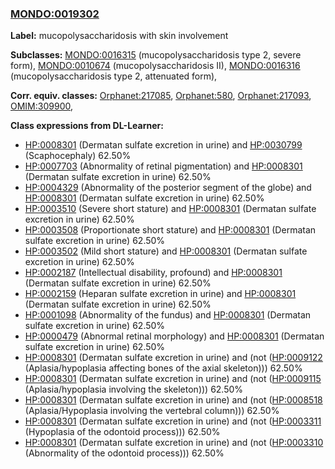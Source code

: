 
### [MONDO:0019302](http://purl.obolibrary.org/obo/MONDO_0019302)
**Label:** mucopolysaccharidosis with skin involvement

**Subclasses:** [MONDO:0016315](http://purl.obolibrary.org/obo/MONDO_0016315) (mucopolysaccharidosis type 2, severe form), [MONDO:0010674](http://purl.obolibrary.org/obo/MONDO_0010674) (mucopolysaccharidosis II), [MONDO:0016316](http://purl.obolibrary.org/obo/MONDO_0016316) (mucopolysaccharidosis type 2, attenuated form), 

**Corr. equiv. classes:** [Orphanet:217085](http://www.orpha.net/ORDO/Orphanet_217085), [Orphanet:580](http://www.orpha.net/ORDO/Orphanet_580), [Orphanet:217093](http://www.orpha.net/ORDO/Orphanet_217093), [OMIM:309900](http://purl.obolibrary.org/obo/OMIM_309900), 

**Class expressions from DL-Learner:**

- [HP:0008301](http://purl.obolibrary.org/obo/HP_0008301) (Dermatan sulfate excretion in urine) and [HP:0030799](http://purl.obolibrary.org/obo/HP_0030799) (Scaphocephaly) 62.50%
- [HP:0007703](http://purl.obolibrary.org/obo/HP_0007703) (Abnormality of retinal pigmentation) and [HP:0008301](http://purl.obolibrary.org/obo/HP_0008301) (Dermatan sulfate excretion in urine) 62.50%
- [HP:0004329](http://purl.obolibrary.org/obo/HP_0004329) (Abnormality of the posterior segment of the globe) and [HP:0008301](http://purl.obolibrary.org/obo/HP_0008301) (Dermatan sulfate excretion in urine) 62.50%
- [HP:0003510](http://purl.obolibrary.org/obo/HP_0003510) (Severe short stature) and [HP:0008301](http://purl.obolibrary.org/obo/HP_0008301) (Dermatan sulfate excretion in urine) 62.50%
- [HP:0003508](http://purl.obolibrary.org/obo/HP_0003508) (Proportionate short stature) and [HP:0008301](http://purl.obolibrary.org/obo/HP_0008301) (Dermatan sulfate excretion in urine) 62.50%
- [HP:0003502](http://purl.obolibrary.org/obo/HP_0003502) (Mild short stature) and [HP:0008301](http://purl.obolibrary.org/obo/HP_0008301) (Dermatan sulfate excretion in urine) 62.50%
- [HP:0002187](http://purl.obolibrary.org/obo/HP_0002187) (Intellectual disability, profound) and [HP:0008301](http://purl.obolibrary.org/obo/HP_0008301) (Dermatan sulfate excretion in urine) 62.50%
- [HP:0002159](http://purl.obolibrary.org/obo/HP_0002159) (Heparan sulfate excretion in urine) and [HP:0008301](http://purl.obolibrary.org/obo/HP_0008301) (Dermatan sulfate excretion in urine) 62.50%
- [HP:0001098](http://purl.obolibrary.org/obo/HP_0001098) (Abnormality of the fundus) and [HP:0008301](http://purl.obolibrary.org/obo/HP_0008301) (Dermatan sulfate excretion in urine) 62.50%
- [HP:0000479](http://purl.obolibrary.org/obo/HP_0000479) (Abnormal retinal morphology) and [HP:0008301](http://purl.obolibrary.org/obo/HP_0008301) (Dermatan sulfate excretion in urine) 62.50%
- [HP:0008301](http://purl.obolibrary.org/obo/HP_0008301) (Dermatan sulfate excretion in urine) and (not ([HP:0009122](http://purl.obolibrary.org/obo/HP_0009122) (Aplasia/hypoplasia affecting bones of the axial skeleton))) 62.50%
- [HP:0008301](http://purl.obolibrary.org/obo/HP_0008301) (Dermatan sulfate excretion in urine) and (not ([HP:0009115](http://purl.obolibrary.org/obo/HP_0009115) (Aplasia/hypoplasia involving the skeleton))) 62.50%
- [HP:0008301](http://purl.obolibrary.org/obo/HP_0008301) (Dermatan sulfate excretion in urine) and (not ([HP:0008518](http://purl.obolibrary.org/obo/HP_0008518) (Aplasia/Hypoplasia involving the vertebral column))) 62.50%
- [HP:0008301](http://purl.obolibrary.org/obo/HP_0008301) (Dermatan sulfate excretion in urine) and (not ([HP:0003311](http://purl.obolibrary.org/obo/HP_0003311) (Hypoplasia of the odontoid process))) 62.50%
- [HP:0008301](http://purl.obolibrary.org/obo/HP_0008301) (Dermatan sulfate excretion in urine) and (not ([HP:0003310](http://purl.obolibrary.org/obo/HP_0003310) (Abnormality of the odontoid process))) 62.50%


